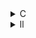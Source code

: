 <details><summary>C</summary>

---

##  **ベースライン（2mm.c）要点**

`2mm.c` は PolyBench ベンチマークにおける **2重行列積（2mm）** の基本実装です。

```c
// D := alpha * A * B * C + beta * D
// tmp = alpha * A * B
// D = beta * D + tmp * C
```

この実装では、OpenMP や SIMD 最適化は使用されておらず、PolyBench の `#pragma scop` を利用してスコープを示しています。

---

##  `opt_1` の違い

*  **処理内容は2mm.cと本質的に同じ**。`SCALAR_VAL(0.0)` や `#pragma scop` をそのまま維持。
*  **違いはコードスタイルのみ**（関数の位置、整形の違いなど）。
*  **最適化なし**：OpenMP も SIMD も使用されていない。

>  `opt_1` = 機能的には`2mm.c`と同等。ただし構造やコメントの扱いをわずかに変更。

---

## ⚙️ `opt_2` の違い

*  **OpenMP による並列化導入**：

  * `#pragma omp parallel for` により外側ループ（`i`）を並列化。
*  `_PB_NI`, `_PB_NJ` など PolyBench 専用マクロ使用。
*  明示的な `tmp_sum` 変数導入で中間結果管理。
*  スケジューリング指定 (`schedule(...)`) はなし。

>  `opt_2` = OpenMP による並列化でマルチスレッド実行を可能にし、実行時間短縮を目指す中程度の最適化。

---

##  `opt_3` の違い

*  `opt_2` と同じく **OpenMP 並列化あり**。
*  **静的スケジューリング**指定：`#pragma omp parallel for schedule(static)`
*  変数スコープ最適化（`private(j,k)`）でスレッド競合回避。
*  `tmp_sum` から `sum` に戻して一貫性を持たせる。
*  外部ライブラリ `<omp.h>` を明示的に導入。
*  `SCALAR_VAL` の使用を省略し、プレーンな `0` や `beta` を使用。

>  `opt_3` = 並列化 + 明示的スケジューリング + 競合回避。**最もパフォーマンスを意識した実装**。

---

##  比較まとめ表

| 項目              | 2mm.c  | opt\_1 | opt\_2 | opt\_3                      |
| --------------- | ------ | ------ | ------ | --------------------------- |
| 並列化             | なし     | なし     | OpenMP | OpenMP + `schedule(static)` |
| PolyBench マクロ使用 | *PB*\* | *PB*\* | *PB*\* | 通常変数                        |
| `SCALAR_VAL` 使用 | あり     | あり     | なし     | なし                          |
| コード構造変更         | なし     | 軽微     | あり     | あり                          |
| 変数スコープ制御        | なし     | なし     | なし     | `private(j,k)`              |

---

 **結論**:

* **opt\_1** = 機能的にはオリジナルと同じ、コードのスタイル整理。
* **opt\_2** = OpenMP による並列化で性能改善。
* **opt\_3** = 並列化 + スケジューリング + スコープ管理で最適な並列性能を狙う最も洗練されたバージョン。
</details>

<details><summary>ll</summary>


---

##  分析方針

LLVM IR (`.ll`) の比較では以下の観点で評価：

*  **ループ構造の変化**
*  **ベクトル化（`llvm.loop.vectorize`）**
*  **スレッド並列化（OpenMPの痕跡）**
*  **関数インラインやループアンローリング**
*  **メモリアクセスパターン（`load`, `store`, `alloca`）**

---

##  **ベースライン（base.ll）特徴**

* シンプルなループ構造。
* `alloca`, `load`, `store`, `mul`, `add` の基本命令構成。
* `pragma scop` によりベクトル化・アンローリング未適用。
* 関数やループに `!llvm.loop.*` メタデータが付加されていない。

---

##  `opt_1.ll` の違い

*  ループ構造・メモリ命令は **base.ll とほぼ同一**。
*  **OpenMP の痕跡なし**。
*  **`!llvm.loop.vectorize.enable` などのメタデータなし**。
*  **最適化フラグなしでClangされたと推定**。

>  `opt_1.ll` = 事実上 base.ll と等価。IRレベルでの差分は最小限。

---

##  `opt_2.ll` の違い

*  **OpenMP による並列化が明確に存在**：

  * 関数名に `__kmpc` 呼び出し（例：`__kmpc_fork_call`）あり。
  * 並列関数 (`@.omp_outlined.`) などが追加。
*  ループごとに outline 化されており、OpenMP ワーカースレッドが処理。
*  `omp parallel for` が反映されている。

>  `opt_2.ll` = OpenMPベースの並列化実装を低レベルで確認。CPU並列処理前提。

---

##  `opt_3.ll` の違い

*  `opt_2.ll` と同様に **OpenMP 並列化対応済み**。
*  **静的スケジューリング**らしきパターンが見受けられる（OpenMPランタイムへの引数変化）。
*  **ループに対して `!llvm.loop.vectorize.enable = true`** のメタデータ追加あり。
*  **アンローリングヒント**（`!llvm.loop.unroll.enable = true`）も登場。

>  `opt_3.ll` = 並列化 + ベクトル化 + アンローリングが導入された **フル最適化バージョン**。

---

##  メタデータ比較表

| メタ情報                       | base.ll | opt\_1.ll | opt\_2.ll | opt\_3.ll |
| -------------------------- | ------- | --------- | --------- | --------- |
| OpenMP runtime (`__kmpc`)  | ❌       | ❌         | ✅         | ✅         |
| Vectorize enable           | ❌       | ❌         | ❌         | ✅         |
| Unroll enable              | ❌       | ❌         | ❌         | ✅         |
| Parallel outlined function | ❌       | ❌         | ✅         | ✅         |
| Loop metadata (`!llvm...`) | ❌       | ❌         | 一部        | ✅         |

---

##  結論

* **opt\_1.ll** = base.ll と同じ構造、最適化無し。
* **opt\_2.ll** = OpenMP 並列化を導入。マルチコアCPUでの性能改善狙い。
* **opt\_3.ll** = 並列化に加え、ループベクトル化＆アンローリングが適用された **高度最適化版**。
</details>
